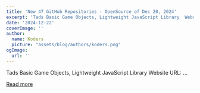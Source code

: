 ```yaml
---
title: 'New 47 GitHub Repositories - OpenSource of Dec 20, 2024'
excerpt: 'Tads Basic Game Objects, Lightweight JavaScript Library  Website URL: ...'
date: '2024-12-22'
coverImage: ''
author:
  name: Koders
  picture: "assets/blog/authors/koders.png"
ogImage:
  url: ''
---
```


Tads Basic Game Objects, Lightweight JavaScript Library  Website URL: ...

[Read more](https://dev.to/gittech/new-47-github-repositories-opensource-of-dec-20-2024-4l5p)
